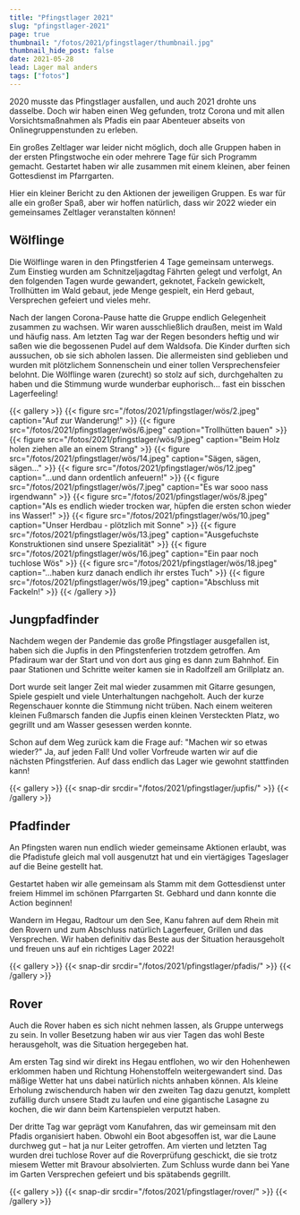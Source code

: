 ```yaml
---
title: "Pfingstlager 2021"
slug: "pfingstlager-2021"
page: true
thumbnail: "/fotos/2021/pfingstlager/thumbnail.jpg"
thumbnail_hide_post: false
date: 2021-05-28
lead: Lager mal anders
tags: ["fotos"]
---
```


2020 musste das Pfingstlager ausfallen, und auch 2021 drohte uns dasselbe. Doch
wir haben einen Weg gefunden, trotz Corona und mit allen Vorsichtsmaßnahmen als
Pfadis ein paar Abenteuer abseits von Onlinegruppenstunden zu erleben.

Ein großes Zeltlager war leider nicht möglich, doch alle Gruppen haben in der
ersten Pfingstwoche ein oder mehrere Tage für sich Programm gemacht. Gestartet
haben wir alle zusammen mit einem kleinen, aber feinen Gottesdienst im
Pfarrgarten.

Hier ein kleiner Bericht zu den Aktionen der jeweiligen Gruppen. Es war für alle
ein großer Spaß, aber wir hoffen natürlich, dass wir 2022 wieder ein gemeinsames
Zeltlager veranstalten können!

## Wölflinge

Die Wölflinge waren in den Pfingstferien 4 Tage gemeinsam unterwegs. Zum
Einstieg wurden am Schnitzeljagdtag Fährten gelegt und verfolgt, An den
folgenden Tagen wurde gewandert, geknotet, Fackeln gewickelt, Trollhütten im
Wald gebaut, jede Menge gespielt, ein Herd gebaut, Versprechen gefeiert und
vieles mehr.

Nach der langen Corona-Pause hatte die Gruppe endlich Gelegenheit zusammen zu
wachsen. Wir waren ausschließlich draußen, meist im Wald und häufig nass. Am
letzten Tag war der Regen besonders heftig und wir saßen wie die begossenen
Pudel auf dem Waldsofa. Die Kinder durften sich aussuchen, ob sie sich abholen
lassen. Die allermeisten sind geblieben und wurden mit plötzlichem Sonnenschein
und einer tollen Versprechensfeier belohnt. Die Wölflinge waren (zurecht) so
stolz auf sich, durchgehalten zu haben und die Stimmung wurde wunderbar
euphorisch... fast ein bisschen Lagerfeeling!

{{< gallery >}}
  {{< figure src="/fotos/2021/pfingstlager/wös/2.jpeg" caption="Auf zur Wanderung!" >}}
  {{< figure src="/fotos/2021/pfingstlager/wös/6.jpeg" caption="Trollhütten bauen" >}}
  {{< figure src="/fotos/2021/pfingstlager/wös/9.jpeg" caption="Beim Holz holen ziehen alle an einem Strang" >}}
  {{< figure src="/fotos/2021/pfingstlager/wös/14.jpeg" caption="Sägen, sägen, sägen..." >}}
  {{< figure src="/fotos/2021/pfingstlager/wös/12.jpeg" caption="...und dann ordentlich anfeuern!" >}}
  {{< figure src="/fotos/2021/pfingstlager/wös/7.jpeg" caption="Es war sooo nass irgendwann" >}}
  {{< figure src="/fotos/2021/pfingstlager/wös/8.jpeg" caption="Als es endlich wieder trocken war, hüpfen die ersten schon wieder ins Wasser!" >}}
  {{< figure src="/fotos/2021/pfingstlager/wös/10.jpeg" caption="Unser Herdbau - plötzlich mit Sonne" >}}
  {{< figure src="/fotos/2021/pfingstlager/wös/13.jpeg" caption="Ausgefuchste Konstruktionen sind unsere Spezialität" >}}
  {{< figure src="/fotos/2021/pfingstlager/wös/16.jpeg" caption="Ein paar noch tuchlose Wös" >}}
  {{< figure src="/fotos/2021/pfingstlager/wös/18.jpeg" caption="...haben kurz danach endlich ihr erstes Tuch" >}}
  {{< figure src="/fotos/2021/pfingstlager/wös/19.jpeg" caption="Abschluss mit Fackeln!" >}}
{{< /gallery >}}

## Jungpfadfinder

Nachdem wegen der Pandemie das große Pfingstlager ausgefallen ist, haben sich
die Jupfis in den Pfingstenferien trotzdem getroffen. Am Pfadiraum war der Start
und von dort aus ging es dann zum Bahnhof. Ein paar Stationen und Schritte
weiter kamen sie in Radolfzell am Grillplatz an.

Dort wurde seit langer Zeit mal wieder zusammen mit Gitarre gesungen, Spiele
gespielt und viele Unterhaltungen nachgeholt. Auch der kurze Regenschauer konnte
die Stimmung nicht trüben. Nach einem weiteren kleinen Fußmarsch fanden die
Jupfis einen kleinen Versteckten Platz, wo gegrillt und am Wasser gesessen
werden konnte.

Schon auf dem Weg zurück kam die Frage auf: "Machen wir so etwas wieder?" Ja,
auf jeden Fall! Und voller Vorfreude warten wir auf die nächsten Pfingstferien.
Auf dass endlich das Lager wie gewohnt stattfinden kann!

{{< gallery >}}
  {{< snap-dir srcdir="/fotos/2021/pfingstlager/jupfis/" >}}
{{< /gallery >}}

## Pfadfinder

An Pfingsten waren nun endlich wieder gemeinsame Aktionen erlaubt, was die
Pfadistufe gleich mal voll ausgenutzt hat und ein viertägiges Tageslager auf die
Beine gestellt hat.

Gestartet haben wir alle gemeinsam als Stamm mit dem Gottesdienst unter freiem
Himmel im schönen Pfarrgarten St. Gebhard und dann konnte die Action beginnen!


Wandern im Hegau, Radtour um den See, Kanu fahren auf dem Rhein mit den Rovern
und zum Abschluss natürlich Lagerfeuer, Grillen und das Versprechen. Wir haben
definitiv das Beste aus der Situation herausgeholt und freuen uns auf ein
richtiges Lager 2022!

{{< gallery >}}
  {{< snap-dir srcdir="/fotos/2021/pfingstlager/pfadis/" >}}
{{< /gallery >}}


## Rover

Auch die Rover haben es sich nicht nehmen lassen, als Gruppe unterwegs zu sein.
In voller Besetzung haben wir aus vier Tagen das wohl Beste herausgeholt, was
die Situation hergegeben hat.

Am ersten Tag sind wir direkt ins Hegau entflohen, wo wir den Hohenhewen
erklommen haben und Richtung Hohenstoffeln weitergewandert sind. Das mäßige
Wetter hat uns dabei natürlich nichts anhaben können. Als kleine Erholung
zwischendurch haben wir den zweiten Tag dazu genutzt, komplett zufällig durch
unsere Stadt zu laufen und eine gigantische Lasagne zu kochen, die wir dann beim
Kartenspielen verputzt haben.

Der dritte Tag war geprägt vom Kanufahren, das wir gemeinsam mit den Pfadis
organisiert haben. Obwohl ein Boot abgesoffen ist, war die Laune durchweg gut –
hat ja nur Leiter getroffen. Am vierten und letzten Tag wurden drei tuchlose
Rover auf die Roverprüfung geschickt, die sie trotz miesem Wetter mit Bravour
absolvierten. Zum Schluss wurde dann bei Yane im Garten Versprechen gefeiert und
bis spätabends gegrillt.

{{< gallery >}}
  {{< snap-dir srcdir="/fotos/2021/pfingstlager/rover/" >}}
{{< /gallery >}}
